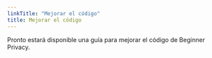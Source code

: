 ```yaml
---
linkTitle: "Mejorar el código"
title: Mejorar el código
---
```

Pronto estará disponible una guía para mejorar el código de Beginner Privacy.